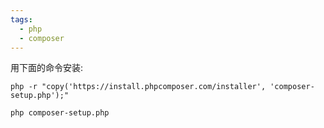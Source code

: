 ```yaml
---
tags:
  - php
  - composer
---
```



用下面的命令安装:

```
php -r "copy('https://install.phpcomposer.com/installer', 'composer-setup.php');"

php composer-setup.php




```